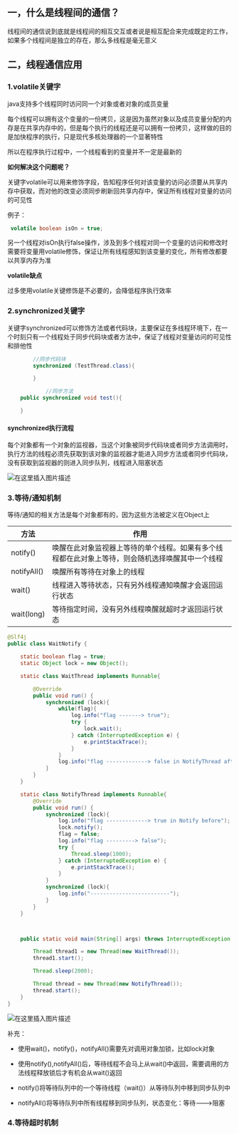## 一，什么是线程间的通信？

线程间的通信说到底就是线程间的相互交互或者说是相互配合来完成既定的工作，如果多个线程间是独立的存在，那么多线程是毫无意义


## 二，线程通信应用

### 1.volatile关键字

java支持多个线程同时访问同一个对象或者对象的成员变量

每个线程可以拥有这个变量的一份拷贝，这是因为虽然对象以及成员变量分配的内存是在共享内存中的，但是每个执行的线程还是可以拥有一份拷贝，这样做的目的是加快程序的执行，只是现代多核处理器的一个显著特性

所以在程序执行过程中，一个线程看到的变量并不一定是最新的

**如何解决这个问题呢？**

关键字volatile可以用来修饰字段，告知程序任何对该变量的访问必须要从共享内存中获取，而对他的改变必须同步刷新回共享内存中，保证所有线程对变量的访问的可见性

例子：

```java
 volatile boolean isOn = true;
```
另一个线程对isOn执行false操作，涉及到多个线程对同一个变量的访问和修改时需要将变量用volatile修饰，保证让所有线程感知到该变量的变化，所有修改都要以共享内存为准

**volatile缺点**

过多使用volatile关键修饰是不必要的，会降低程序执行效率

### 2.synchronized关键字

关键字synchronized可以修饰方法或者代码块，主要保证在多线程环境下，在一个时刻只有一个线程处于同步代码块或者方法中，保证了线程对变量访问的可见性和排他性

```java
        //同步代码块
        synchronized (TestThread.class){

        }

            //同步方法
    public synchronized void test(){

    }
```

#### synchronized执行流程

每个对象都有一个对象的监视器，当这个对象被同步代码块或者同步方法调用时，执行方法的线程必须先获取到该对象的监视器才能进入同步方法或者同步代码块，没有获取到监视器的则进入同步队列，线程进入阻塞状态


![在这里插入图片描述](https://img-blog.csdnimg.cn/20190614144715643.png?x-oss-process=image/watermark,type_ZmFuZ3poZW5naGVpdGk,shadow_10,text_aHR0cHM6Ly9ibG9nLmNzZG4ubmV0L3dlaXhpbl80MTkyMjI4OQ==,size_16,color_FFFFFF,t_70)

### 3.等待/通知机制

等待/通知的相关方法是每个对象都有的，因为这些方法被定义在Object上

| 方法 | 作用|
|-----|----|
|notify()|唤醒在此对象监视器上等待的单个线程。如果有多个线程都在此对象上等待，则会随机选择唤醒其中一个线程|
|notifyAll()|唤醒所有等待在对象上的线程|
|wait()|线程进入等待状态，只有另外线程通知唤醒才会返回运行状态|
|wait(long)|等待指定时间，没有另外线程唤醒就超时才返回运行状态

```java
@Slf4j
public class WaitNotify {

    static boolean flag = true;
    static Object lock = new Object();

    static class WaitThread implements Runnable{

        @Override
        public void run() {
            synchronized (lock){
                while(flag){
                    log.info("flag -------> true");
                    try {
                        lock.wait();
                    } catch (InterruptedException e) {
                        e.printStackTrace();
                    }
                }
                log.info("flag -------------> false in NotifyThread after");
            }
        }
    }

    static class NotifyThread implements Runnable{
        @Override
        public void run() {
            synchronized (lock){
                log.info("flag -------------> true in Notify before");
                lock.notify();
                flag = false;
                log.info("flag ---------> false");
                try {
                    Thread.sleep(1000);
                } catch (InterruptedException e) {
                    e.printStackTrace();
                }
            }
            synchronized (lock){
                log.info("-------------------------");
            }
        }
    }



    public static void main(String[] args) throws InterruptedException {

        Thread thread1 = new Thread(new WaitThread());
        thread1.start();

        Thread.sleep(2000);

        Thread thread = new Thread(new NotifyThread());
        thread.start();
    }
}

```

![在这里插入图片描述](https://img-blog.csdnimg.cn/20190614152402337.png)

补充：

- 使用wait()，notify()，notifyAll()需要先对调用对象加锁，比如lock对象

- 使用notify(),notifyAll()后，等待线程不会马上从wait()中返回，需要调用的方法线程释放锁后才有机会从wait()返回

- notify()将等待队列中的一个等待线程（wait()）从等待队列中移到同步队列中

- notifyAll()将等待队列中所有线程移到同步队列，状态变化：等待--->阻塞

### 4.等待超时机制
